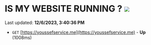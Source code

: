 # IS MY WEBSITE RUNNING ? [![](https://img.shields.io/static/v1?label=Sponsor&message=%E2%9D%A4&logo=GitHub&color=%23fe8e86)](https://github.com/sponsors/<username>)

Last updated: **12/6/2023, 3:40:36 PM**

- `GET` [https://youssefservice.me](https://youssefservice.me) - **Up** (1008ms)
